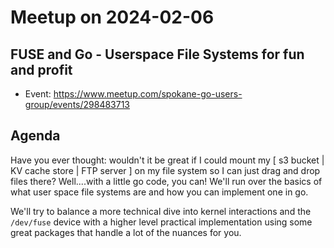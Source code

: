 # Meetup on 2024-02-06

## FUSE and Go - Userspace File Systems for fun and profit

* Event: https://www.meetup.com/spokane-go-users-group/events/298483713

## Agenda

Have you ever thought: wouldn't it be great if I could mount my [ s3 bucket | KV cache store | FTP server ] on my file system so I can just drag and drop files there? Well....with a little go code, you can! We'll run over the basics of what user space file systems are and how you can implement one in go.

We'll try to balance a more technical dive into kernel interactions and the `/dev/fuse` device with a higher level practical implementation using some great packages that handle a lot of the nuances for you.
